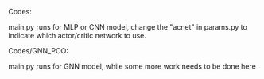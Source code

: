 Codes: 

main.py runs for MLP or CNN model, change the "acnet" in params.py to indicate which actor/critic network to use.

Codes/GNN_POO:

main.py runs for GNN model, while some more work needs to be done here

